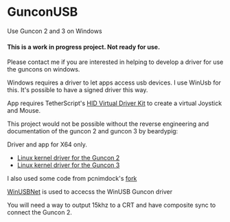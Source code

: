 # GunconUSB
Use Guncon 2 and 3 on Windows

#### This is a work in progress project. Not ready for use.
Please contact me if you are interested in helping to develop a driver for use the guncons on windows.

Windows requires a driver to let apps access usb devices.
I use WinUsb for this. It's possible to have a signed driver this way.

App requires TetherScript's [HID Virtual Driver Kit](https://tetherscript.com/hid-driver-kit-home/) to create a virtual Joystick and Mouse.

This project would not be possible without the reverse engineering and documentation of the guncon 2 and guncon 3 by beardypig:

Driver and app for X64 only.

* [Linux kernel driver for the Guncon 2](https://github.com/beardypig/guncon2/)
* [Linux kernel driver for the Guncon 3](https://github.com/beardypig/guncon3)

I also used some code from pcnimdock's [fork](https://github.com/pcnimdock/guncon3)

[WinUSBNet](https://github.com/madwizard-thomas/winusbnet) is used to accecss the WinUSB Guncon driver


You will need a way to output 15khz to a CRT and have composite sync to connect the Guncon 2.